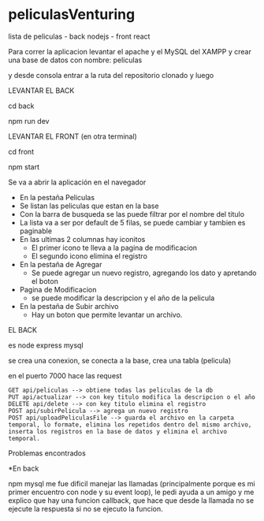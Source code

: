 # peliculasVenturing
lista de peliculas - back nodejs - front react


Para correr la aplicacion levantar el apache y el MySQL del XAMPP y crear una base de datos con nombre: peliculas

y desde consola entrar a la ruta del repositorio clonado y luego

LEVANTAR EL BACK

cd back

npm run dev


LEVANTAR EL FRONT (en otra terminal)

cd front

npm start



Se va a abrir la aplicación en el navegador
- En la pestaña Peliculas 
 - Se listan las peliculas que estan en la base
 - Con la barra de busqueda se las puede filtrar por el nombre del titulo
 - La lista va a ser por default de 5 filas, se puede cambiar y tambien es paginable
 - En las ultimas 2 columnas hay iconitos
    - El primer icono te lleva a la pagina de modificacion
    - El segundo icono elimina el registro
- En la pestaña de Agregar
    - Se puede agregar un nuevo registro, agregando los dato y apretando el boton
- Pagina de Modificacion
    - se puede modificar la descripcion y el año de la pelicula
- En la pestaña de Subir archivo
    - Hay un boton que permite levantar un archivo.


EL BACK 

es node express mysql

se crea una conexion, se conecta a la base, crea una tabla (pelicula)

en el puerto 7000 hace las request

    GET api/peliculas --> obtiene todas las peliculas de la db
    PUT api/actualizar --> con key titulo modifica la descripcion o el año
    DELETE api/delete --> con key titulo elimina el registro
    POST api/subirPelicula --> agrega un nuevo registro
    POST api/uploadPeliculasFile --> guarda el archivo en la carpeta temporal, lo formate, elimina los repetidos dentro del mismo archivo, inserta los registros en la base de datos y elimina el archivo temporal.


Problemas encontrados

*En back

npm mysql me fue dificil manejar las llamadas (principalmente porque es mi primer encuentro con node y su event loop), le pedi ayuda a un amigo y me explico que hay una funcion callback, que hace que desde la llamada no se ejecute la respuesta si no se ejecuto la funcion.

